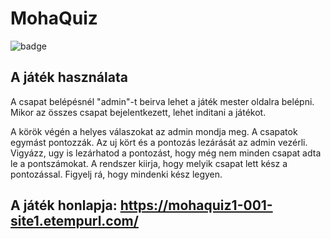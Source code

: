 # MohaQuiz

![badge](https://img.shields.io/endpoint?url=https://gist.githubusercontent.com/Bulisz/6d8144222a6a47f7a7d26b0c8804b6fc/raw/code-coverage.json)

## A játék használata

A csapat belépésnél "admin"-t beirva lehet a játék mester oldalra belépni.
Mikor az összes csapat bejelentkezett, lehet inditani a játékot.

A körök végén a helyes válaszokat az admin mondja meg.
A csapatok egymást pontozzák.
Az uj kört és a pontozás lezárását az admin vezérli.
Vigyázz, ugy is lezárhatod a pontozást, hogy még nem minden csapat adta le a pontszámokat. A rendszer kiirja, hogy melyik csapat lett kész a pontozással. Figyelj rá, hogy mindenki kész legyen.

## A játék honlapja: https://mohaquiz1-001-site1.etempurl.com/
